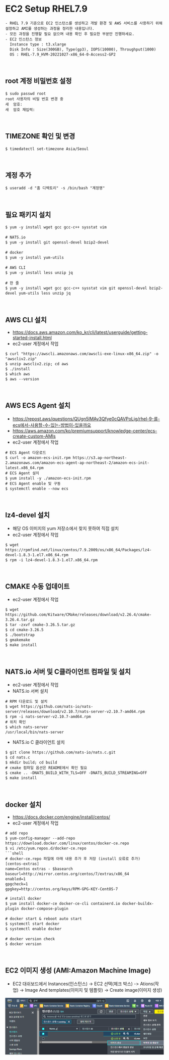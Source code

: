 # EC2 Setup RHEL7.9
~~~
- RHEL 7.9 기준으로 EC2 인스턴스를 생성하고 개발 환경 및 AWS 서비스를 사용하기 위해 설정하고 AMI를 생성하는 과정을 정리한 내용입니다.
- 모든 과정을 진행할 필요 없으며 내용 확인 후 필요한 부분만 진행하세요.
- EC2 인스턴스 정보
  Instance type : t3.xlarge
  Disk Info : Size(300GB), Type(gp3), IOPS(10000), Throughput(1000)
  OS : RHEL-7.9_HVM-20221027-x86_64-0-Access2-GP2
~~~
<br>

## root 계정 비밀번호 설정
```shell
$ sudo passwd root
root 사용자의 비밀 번호 변경 중
새  암호:
새  암호 재입력:
```
<br>

## TIMEZONE 확인 및 변경
```shell
$ timedatectl set-timezone Asia/Seoul
```
<br>

## 계정 추가
```shell
$ useradd -d "홈 디렉토리" -s /bin/bash "계정명"
```
<br>

## 필요 패키지 설치
```shell
$ yum -y install wget gcc gcc-c++ sysstat vim

# NATS.io
$ yum -y install git openssl-devel bzip2-devel

# docker
$ yum -y install yum-utils

# AWS CLI
$ yum -y install less unzip jq

# 한 줄
$ yum -y install wget gcc gcc-c++ sysstat vim git openssl-devel bzip2-devel yum-utils less unzip jq
```
<br>

## AWS CLI 설치
- https://docs.aws.amazon.com/ko_kr/cli/latest/userguide/getting-started-install.html
- ec2-user 계정에서 작업
```shell
$ curl "https://awscli.amazonaws.com/awscli-exe-linux-x86_64.zip" -o "awscliv2.zip"
$ unzip awscliv2.zip; cd aws
$ ./install
$ which aws
$ aws --version
```
<br>

## AWS ECS Agent 설치
- https://repost.aws/questions/QUgn5lMAy3Qfye0cQAVPoLjg/rhel-9-를-ecs에서-사용할-수-있는-방법이-있을까요
- https://aws.amazon.com/ko/premiumsupport/knowledge-center/ecs-create-custom-AMIs
- ec2-user 계정에서 작업
```shell
# ECS Agent 다운로드
$ curl -o amazon-ecs-init.rpm https://s3.ap-northeast-2.amazonaws.com/amazon-ecs-agent-ap-northeast-2/amazon-ecs-init-latest.x86_64.rpm
# ECS Agent 설치
$ yum install -y ./amazon-ecs-init.rpm
# ECS Agent enable 및 구동
$ systemctl enable --now ecs
```
<br>

## lz4-devel 설치
- 해당 OS 이미지의 yum 저장소에서 찾지 못하여 직접 설치
- ec2-user 계정에서 작업
```shell
$ wget https://rpmfind.net/linux/centos/7.9.2009/os/x86_64/Packages/lz4-devel-1.8.3-1.el7.x86_64.rpm
$ rpm -i lz4-devel-1.8.3-1.el7.x86_64.rpm
```
<br>

## CMAKE 수동 업데이트
- ec2-user 계정에서 작업
```shell
$ wget https://github.com/Kitware/CMake/releases/download/v2.26.4/cmake-3.26.4.tar.gz
$ tar -zxvf cmake-3.26.5.tar.gz
$ cd cmake-3.26.5
$ ./bootstrap
$ gmakemake
$ make install
```
<br>

## NATS.io 서버 및 C클라이언트 컴파일 및 설치
- ec2-user 계정에서 작업
- NATS.io 서버 설치
```shell
# RPM 다운로드 및 설치
$ wget https://github.com/nats-io/nats-server/releases/download/v2.10.7/nats-server-v2.10.7-amd64.rpm
$ rpm -i nats-server-v2.10.7-amd64.rpm
# 위치 확인
$ which nats-server
/usr/local/bin/nats-server
```
- NATS.io C 클라이언트 설치
```shell
$ git clone https://github.com/nats-io/nats.c.git
$ cd nats.c
$ mkdir build; cd build
# cmake 컴파일 옵션은 README에서 확인 필요
$ cmake .. -DNATS_BUILD_WITH_TLS=OFF -DNATS_BUILD_STREAMING=OFF
$ make install
```
<br>

## docker 설치
- https://docs.docker.com/engine/install/centos/
- ec2-user 계정에서 작업
```shell
# add repo
$ yum-config-manager --add-repo https://download.docker.com/linux/centos/docker-ce.repo
$ vi /etc/yum.repos.d/docker-ce.repo
```shell
# docker-ce.repo 파일에 아래 내용 추가 후 저장 (install 오류로 추가)
[centos-extras]
name=Centos extras - $basearch
baseurl=http://mirror.centos.org/centos/7/extras/x86_64
enabled=1
gpgcheck=1
gpgkey=http://centos.org/keys/RPM-GPG-KEY-CentOS-7
```
```shell
# install docker
$ yum install docker-ce docker-ce-cli containerd.io docker-buildx-plugin docker-compose-plugin

# docker start & reboot auto start
$ systemctl start docker
$ systemctl enable docker

# docker version check
$ docker version
```
<br>

## EC2 이미지 생성 (AMI:Amazon Machine Image)
- EC2 대쉬보드에서 Instances(인스턴스) -> EC2 선택(체크 박스) -> Ations(작업) -> Image And templates(이미지 및 템플릿) -> Create image(이미지 생성)

![EC2 이미지 생성](./img/EC2-Setup-RHEL7.9-ImageCreate.png)